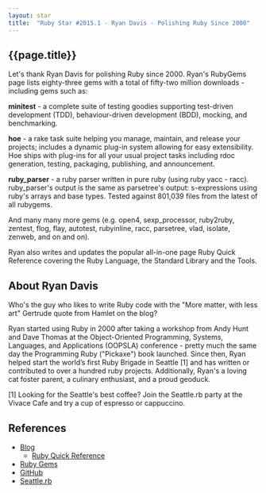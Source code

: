 ```yaml
---
layout: star
title:  "Ruby Star #2015.1 - Ryan Davis - Polishing Ruby Since 2000"
---
```


## {{page.title}}

Let's thank Ryan Davis for polishing Ruby since 2000.
Ryan's RubyGems page lists eighty-three gems with a total of fifty-two million downloads - including gems such as:

**minitest** -  a complete suite of testing goodies
supporting test-driven development (TDD),  behaviour-driven development (BDD), mocking, and benchmarking.

**hoe** -  a rake task suite helping you manage, maintain, and release
your projects; includes a dynamic plug-in system allowing for easy extensibility.
Hoe ships with plug-ins for all your usual project tasks including rdoc generation,
testing, packaging, publishing, and announcement.

**ruby_parser** - a ruby parser written in pure ruby (using ruby yacc - racc).
ruby_parser's output is the same as parsetree's output: s-expressions using ruby's arrays and base types.
Tested against 801,039 files from the latest of all rubygems.

And many many more gems (e.g. open4, sexp_processor, ruby2ruby, zentest, flog, flay, autotest, rubyinline,
racc, parsetree, vlad, isolate, zenweb, and on and on).

Ryan also writes and updates the popular all-in-one page Ruby Quick Reference covering the
Ruby Language, the Standard Library and the Tools.


## About Ryan Davis

Who's the guy who likes to write Ruby code with the "More matter, with less art"  Gertrude quote from
Hamlet on the blog?

Ryan started using Ruby in 2000 after taking a workshop from
Andy Hunt and Dave Thomas at the Object-Oriented Programming, Systems, Languages, and Applications (OOPSLA)
conference - pretty much the same day the Programming Ruby ("Pickaxe") book launched.
Since then, Ryan helped start the world’s first Ruby Brigade in Seattle [1]
and has written or contributed to over a hundred ruby projects. 
Additionally, Ryan's a loving cat foster parent, a culinary enthusiast,
and a proud geoduck.

[1] Looking for the Seattle's best coffee? Join the Seattle.rb party at the Vivace Cafe
and try a cup of espresso or cappuccino.


## References

- [Blog](http://www.zenspider.com)
    - [Ruby Quick Reference](http://www.zenspider.com/Languages/Ruby/QuickRef.html)
- [Ruby Gems](https://rubygems.org/profiles/zenspider)
- [GitHub](https://github.com/zenspider)
- [Seattle.rb](http://www.seattlerb.org)

